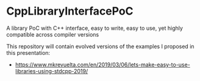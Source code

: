 # CppLibraryInterfacePoC
A library PoC with C++ interface, easy to write, easy to use, yet highly compatible across compiler versions

This repository will contain evolved versions of the examples I proposed in this presentation:

+ https://www.mkrevuelta.com/en/2019/03/06/lets-make-easy-to-use-libraries-using-stdcpp-2019/
